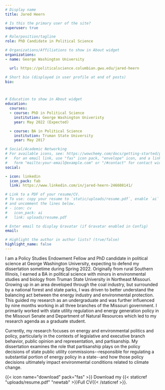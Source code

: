 ```yaml
---
# Display name
title: Jared Heern

# Is this the primary user of the site?
superuser: true

# Role/position/tagline
role: PhD Candidate in Political Science

# Organizations/Affiliations to show in About widget
organizations:
- name: George Washington University

  url: https://politicalscience.columbian.gwu.edu/jared-heern

# Short bio (displayed in user profile at end of posts)
bio: 



# Education to show in About widget
education:
  courses:
  - course: PhD in Political Science
    institution: George Washington Univeristy
    year: May 2022 (Expected)

  - course: BA in Political Science
    institution: Truman State University
    year: May 2017

# Social/Academic Networking
# For available icons, see: https://wowchemy.com/docs/getting-started/page-builder/#icons
#   For an email link, use "fas" icon pack, "envelope" icon, and a link in the
#   form "mailto:your-email@example.com" or "/#contact" for contact widget.
social:

- icon: linkedin
  icon_pack: fab
  link: https://www.linkedin.com/in/jared-heern-246608141/

# Link to a PDF of your resume/CV.
# To use: copy your resume to `static/uploads/resume.pdf`, enable `ai` icons in `params.toml`, 
# and uncomment the lines below.
# - icon: cv
#   icon_pack: ai
#   link: uploads/resume.pdf

# Enter email to display Gravatar (if Gravatar enabled in Config)
email: 

# Highlight the author in author lists? (true/false)
highlight_name: false
---
```


I am a Policy Studies Endowment Fellow and PhD candidate in political science at George Washington University, expecting to defend my dissertation sometime during Spring 2022. Originally from rural Southern Illinois, I earned a BA in political science with minors in environmental studies and biology from Truman State University in Northeast Missouri. Growing up in an area developed through the coal industry, but surrounded by a national forest and state parks, I was driven to better understand the balancing act between the energy industry and environmental protection. This guided my research as an undergraduate and was further influenced by nine months working in all three branches of the Missouri government. I primarily worked with state utility regulation and energy generation policy in the Missouri Senate and Department of Natural Resources which led to my research agenda as a graduate student. 

Currently, my research focuses on energy and environmental politics and policy, particularly in the contexts of legislative and executive branch behavior, public opinion and representation, and partisanship. My dissertation examines the role that partisanship plays on the policy decisions of state public utility commissions--responsible for regulating a substantial portion of energy policy in a state--and how those policy decisions ultimately impact environmental conditions related to climate change.

{{< icon name="download" pack="fas" >}} Download my {{< staticref "uploads/resume.pdf" "newtab" >}}Full CV{{< /staticref >}}.
